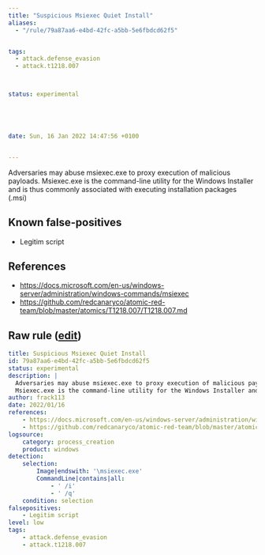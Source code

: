```yaml
---
title: "Suspicious Msiexec Quiet Install"
aliases:
  - "/rule/79a87aa6-e4bd-42fc-a5bb-5e6fbdcd62f5"


tags:
  - attack.defense_evasion
  - attack.t1218.007



status: experimental





date: Sun, 16 Jan 2022 14:47:56 +0100


---
```


Adversaries may abuse msiexec.exe to proxy execution of malicious payloads.
Msiexec.exe is the command-line utility for the Windows Installer and is thus commonly associated with executing installation packages (.msi)


<!--more-->


## Known false-positives

* Legitim script



## References

* https://docs.microsoft.com/en-us/windows-server/administration/windows-commands/msiexec
* https://github.com/redcanaryco/atomic-red-team/blob/master/atomics/T1218.007/T1218.007.md


## Raw rule ([edit](https://github.com/SigmaHQ/sigma/edit/master/rules/windows/process_creation/proc_creation_win_msiexec_install_quiet.yml))
```yaml
title: Suspicious Msiexec Quiet Install
id: 79a87aa6-e4bd-42fc-a5bb-5e6fbdcd62f5
status: experimental
description: |
  Adversaries may abuse msiexec.exe to proxy execution of malicious payloads.
  Msiexec.exe is the command-line utility for the Windows Installer and is thus commonly associated with executing installation packages (.msi)
author: frack113
date: 2022/01/16
references:
    - https://docs.microsoft.com/en-us/windows-server/administration/windows-commands/msiexec
    - https://github.com/redcanaryco/atomic-red-team/blob/master/atomics/T1218.007/T1218.007.md
logsource:
    category: process_creation
    product: windows
detection:
    selection:
        Image|endswith: '\msiexec.exe' 
        CommandLine|contains|all:
            - ' /i'
            - ' /q'
    condition: selection
falsepositives:
    - Legitim script
level: low
tags:
    - attack.defense_evasion
    - attack.t1218.007

```
